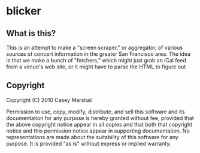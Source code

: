 # blicker

## What is this?

This is an attempt to make a "screen scraper," or aggregator, of various sources of concert information in the greater San Francisco area. The idea is that we make a bunch of "fetchers," which might just grab an iCal feed from a venue's web site, or it might have to parse the HTML to figure out 

## Copyright

Copyright (C) 2010 Casey Marshall

Permission to use, copy, modify, distribute, and sell this software and its
documentation for any purpose is hereby granted without fee, provided that
the above copyright notice appear in all copies and that both that
copyright notice and this permission notice appear in supporting
documentation.  No representations are made about the suitability of this
software for any purpose.  It is provided "as is" without express or 
implied warranty.
